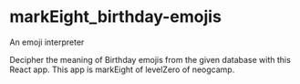 # markEight_birthday-emojis
An emoji interpreter 

Decipher the meaning of Birthday emojis from the given database with this React app. This app is markEight of levelZero of neogcamp.

